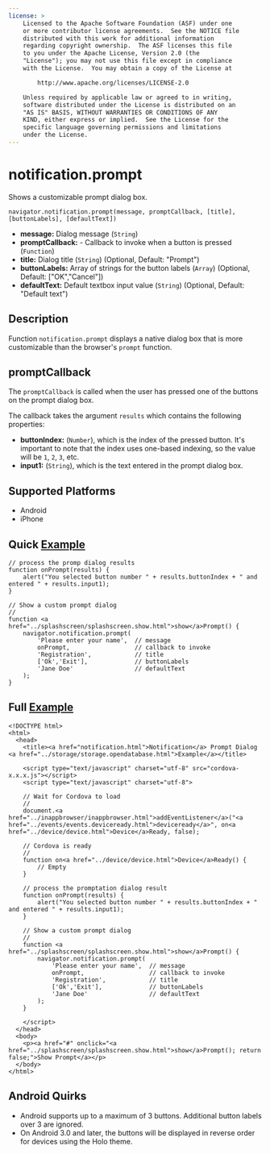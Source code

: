 ```yaml
---
license: >
    Licensed to the Apache Software Foundation (ASF) under one
    or more contributor license agreements.  See the NOTICE file
    distributed with this work for additional information
    regarding copyright ownership.  The ASF licenses this file
    to you under the Apache License, Version 2.0 (the
    "License"); you may not use this file except in compliance
    with the License.  You may obtain a copy of the License at

        http://www.apache.org/licenses/LICENSE-2.0

    Unless required by applicable law or agreed to in writing,
    software distributed under the License is distributed on an
    "AS IS" BASIS, WITHOUT WARRANTIES OR CONDITIONS OF ANY
    KIND, either express or implied.  See the License for the
    specific language governing permissions and limitations
    under the License.
---
```


notification.prompt
====================

Shows a customizable prompt dialog box.

    navigator.notification.prompt(message, promptCallback, [title], [buttonLabels], [defaultText])

- __message:__ Dialog message (`String`)
- __promptCallback:__ - Callback to invoke when a button is pressed (`Function`)
- __title:__ Dialog title (`String`) (Optional, Default: "Prompt")
- __buttonLabels:__ Array of strings for the button labels (`Array`) (Optional, Default: ["OK","Cancel"])
- __defaultText:__ Default textbox input value (`String`) (Optional, Default: "Default text")

Description
-----------

Function `notification.prompt` displays a native dialog box that is more customizable than the browser's `prompt` function.

promptCallback
---------------

The `promptCallback` is called when the user has pressed one of the buttons on the prompt dialog box.

The callback takes the argument `results` which contains the following properties:

- __buttonIndex:__ (`Number`), which is the index of the pressed button. It's important to note that the index uses one-based indexing, so the value will be `1`, `2`, `3`, etc.
- __input1:__ (`String`), which is the text entered in the prompt dialog box.

Supported Platforms
-------------------

- Android
- iPhone

Quick <a href="../storage/storage.opendatabase.html">Example</a>
-------------

    // process the promp dialog results
    function onPrompt(results) {
        alert("You selected button number " + results.buttonIndex + " and entered " + results.input1);
    }

    // Show a custom prompt dialog
    //
    function <a href="../splashscreen/splashscreen.show.html">show</a>Prompt() {
        navigator.notification.prompt(
            'Please enter your name',  // message
            onPrompt,	               // callback to invoke
            'Registration',            // title
            ['Ok','Exit'],             // buttonLabels
            'Jane Doe'                 // defaultText
        );
    }

Full <a href="../storage/storage.opendatabase.html">Example</a>
------------

    <!DOCTYPE html>
    <html>
      <head>
        <title><a href="notification.html">Notification</a> Prompt Dialog <a href="../storage/storage.opendatabase.html">Example</a></title>

        <script type="text/javascript" charset="utf-8" src="cordova-x.x.x.js"></script>
        <script type="text/javascript" charset="utf-8">

        // Wait for Cordova to load
        //
        document.<a href="../inappbrowser/inappbrowser.html">addEventListener</a>("<a href="../events/events.deviceready.html">deviceready</a>", on<a href="../device/device.html">Device</a>Ready, false);

        // Cordova is ready
        //
        function on<a href="../device/device.html">Device</a>Ready() {
            // Empty
        }

        // process the promptation dialog result
        function onPrompt(results) {
            alert("You selected button number " + results.buttonIndex + " and entered " + results.input1);
        }

        // Show a custom prompt dialog
        //
        function <a href="../splashscreen/splashscreen.show.html">show</a>Prompt() {
            navigator.notification.prompt(
                'Please enter your name',  // message
                onPrompt,                  // callback to invoke
                'Registration',            // title
                ['Ok','Exit'],             // buttonLabels
                'Jane Doe'                 // defaultText
            );
        }

        </script>
      </head>
      <body>
        <p><a href="#" onclick="<a href="../splashscreen/splashscreen.show.html">show</a>Prompt(); return false;">Show Prompt</a></p>
      </body>
    </html>

Android Quirks
----------------------

- Android supports up to a maximum of 3 buttons.  Additional button labels over 3 are ignored.
- On Android 3.0 and later, the buttons will be displayed in reverse order for devices using the Holo theme.
